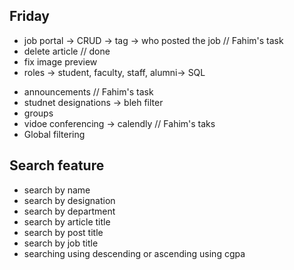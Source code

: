 ## Friday 
* job portal -> CRUD -> tag -> who posted the job // Fahim's task
* delete article // done
* fix image preview
* roles -> student, faculty, staff, alumni-> SQL


<!-- // saturday -->
* announcements  // Fahim's task
* studnet designations -> bleh filter 
* groups 
* vidoe conferencing -> calendly // Fahim's taks
* Global filtering

## Search feature
* search by name
* search by designation
* search by department
* search by article title
* search by post title
* search by job title
* searching using descending or ascending using cgpa




